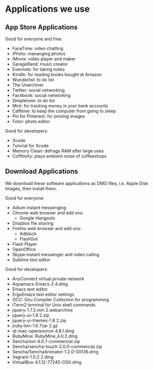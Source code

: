 # Applications we use


## App Store Applications

Good for everyone and free:

  * FaceTime: video chatting
  * iPhoto: mananging photos
  * iMovie: video player and maker
  * GarageBand: music creator
  * Evernote: for taking notes
  * Kindle: for reading books bought at Amazon
  * Wunderlist: to do list
  * The Unarchiver
  * Twitter: social networking
  * Facebook: social networking
  * Simplenote: to do list
  * Mint: for tracking money in your bank accounts 
  * Caffeine: to keep the computer from going to sleep
  * Pin for Pinterest: for pinning images
  * Fotor: photo editor
  
Good for developers:

  * Xcode
  * Tutorial for Xcode
  * Memory Clean: defrags RAM after large uses
  * Coffitivity: plays ambient noise of coffeeshops

## Download Applications

We download these software applications as DMG files, i.e. Apple Disk Images, then install them.


Good for everyone:

  * Adium instant messenging
  * Chrome web browser and add ons:
    * Google Hangouts
  * Dropbox file sharing
  * Firefox web browser and add ons:
    * Adblock
    * FlashGot
  * Flash Player
  * OpenOffice
  * Skype instant messenger and video calling
  * Sublime text editor


Good for developers:

  * AnyConnect virtual private network
  * Aquamacs-Emacs-2.4.dmg
  * Emacs text editor
  * ErgoEmacs text editor settings
  * GCC: Gnu Compiler Collection for programming
  * iTerm2 terminal for Unix shell commands
  * jquery-1.7.2.min 2.webarchive
  * jquery-ui-1.8 2.zip
  * jquery-ui-themes-1.8 2.zip
  * jruby-bin-1.6.7.tar 2.gz
  * qt-mac-opensource-4.8.1.dmg
  * RubyMine: RubyMine_4.0.2.dmg
  * Sencha/ext-4.0.7-commercial.zip
  * Sencha/sencha-touch-2.0.0-commercial.zip
  * Sencha/SenchaAnimator-1.2.0-00136.dmg
  * Vagrant-1.0.2 2.dmg
  * VirtualBox-4.1.12-77245-OSX.dmg

